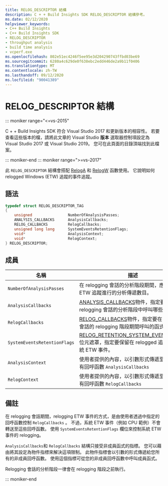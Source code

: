 ```yaml
---
title: RELOG_DESCRIPTOR 結構
description: C + + Build Insights SDK RELOG_DESCRIPTOR 結構參考。
ms.date: 02/12/2020
helpviewer_keywords:
- C++ Build Insights
- C++ Build Insights SDK
- RELOG_DESCRIPTOR
- throughput analysis
- build time analysis
- vcperf.exe
ms.openlocfilehash: 802e51ec4246f5ee95e3d204290743ffbd03be69
ms.sourcegitcommit: 6280a4c629de0f638ebc2edd446de2a9b11f0406
ms.translationtype: MT
ms.contentlocale: zh-TW
ms.lasthandoff: 09/12/2020
ms.locfileid: "90041389"
---
```

# <a name="relog_descriptor-structure"></a>RELOG_DESCRIPTOR 結構

::: moniker range="<=vs-2015"

C + + Build Insights SDK 符合 Visual Studio 2017 和更新版本的相容性。 若要查看這些版本的檔，請將此文章的 Visual Studio **版本** 選取器控制項設定為 Visual Studio 2017 或 Visual Studio 2019。 您可在此頁面的目錄頂端找到此檔案。

::: moniker-end
::: moniker range=">=vs-2017"

此 `RELOG_DESCRIPTOR` 結構會搭配 [RelogA](../functions/relog-a.md) 和 [RelogW](../functions/relog-w.md) 函數使用。 它說明如何 relogged Windows (ETW) 追蹤的事件追蹤。

## <a name="syntax"></a>語法

```cpp
typedef struct RELOG_DESCRIPTOR_TAG
{
    unsigned                NumberOfAnalysisPasses;
    ANALYSIS_CALLBACKS      AnalysisCallbacks;
    RELOG_CALLBACKS         RelogCallbacks;
    unsigned long long      SystemEventsRetentionFlags;
    void*                   AnalysisContext;
    void*                   RelogContext;
} RELOG_DESCRIPTOR;
```

## <a name="members"></a>成員

| 名稱 | 描述 |
|--|--|
| `NumberOfAnalysisPasses` | 在 relogging 會話的分析階段期間，應該針對 ETW 追蹤進行的分析傳遞數目。 |
| `AnalysisCallbacks` | [ANALYSIS_CALLBACKS](analysis-callbacks-struct.md)物件，指定要在 relogging 會話的分析階段中呼叫哪些函數。 |
| `RelogCallbacks` | [RELOG_CALLBACKS](relog-callbacks-struct.md)物件，指定要在 relogging 會話的 relogging 階段期間呼叫的函式。 |
| `SystemEventsRetentionFlags` | [RELOG_RETENTION_SYSTEM_EVENT_FLAGS](relog-retention-system-event-flags-constants.md)位元遮罩，指定要保留在 relogged 追蹤中的系統 ETW 事件。 |
| `AnalysisContext` | 使用者提供的內容，以引數形式傳遞至指定的所有回呼函數 `AnalysisCallbacks` |
| `RelogContext` | 使用者提供的內容，以引數形式傳遞至指定的所有回呼函數 `RelogCallbacks` |

## <a name="remarks"></a>備註

在 relogging 會話期間，relogging ETW 事件的方式，是由使用者透過中指定的回呼函數控制 `RelogCallbacks` 。 不過，系統 ETW 事件（例如 CPU 範例）不會轉送至這些回呼函數。 使用 `SystemEventsRetentionFlags` 欄位來控制系統 ETW 事件的 relogging。

`AnalysisCallbacks`和 `RelogCallbacks` 結構只接受非成員函式的指標。 您可以藉由將其設定為物件指標來解決這項限制。 此物件指標會以引數的形式傳遞給您所有的非成員回呼函數。 使用這個指標可從您的非成員回呼函數中呼叫成員函式。

Relogging 會話的分析階段一律會在 relogging 階段之前執行。

::: moniker-end

